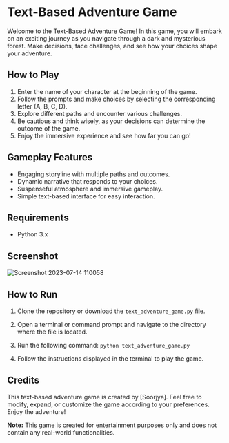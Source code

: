 # Text-Based Adventure Game

Welcome to the Text-Based Adventure Game! In this game, you will embark on an exciting journey as you navigate through a dark and mysterious forest. Make decisions, face challenges, and see how your choices shape your adventure.

## How to Play

1. Enter the name of your character at the beginning of the game.
2. Follow the prompts and make choices by selecting the corresponding letter (A, B, C, D).
3. Explore different paths and encounter various challenges.
4. Be cautious and think wisely, as your decisions can determine the outcome of the game.
5. Enjoy the immersive experience and see how far you can go!

## Gameplay Features

- Engaging storyline with multiple paths and outcomes.
- Dynamic narrative that responds to your choices.
- Suspenseful atmosphere and immersive gameplay.
- Simple text-based interface for easy interaction.

## Requirements

- Python 3.x

## Screenshot

![Screenshot 2023-07-14 110058](https://github.com/soorjya/Game_Mix/assets/99492724/30eb52e7-96d7-467f-b0c6-e6a34047ba9d)



## How to Run

1. Clone the repository or download the `text_adventure_game.py` file.
2. Open a terminal or command prompt and navigate to the directory where the file is located.
3. Run the following command:
`python text_adventure_game.py`

4. Follow the instructions displayed in the terminal to play the game.

## Credits

This text-based adventure game is created by [Soorjya]. Feel free to modify, expand, or customize the game according to your preferences. Enjoy the adventure!

**Note:** This game is created for entertainment purposes only and does not contain any real-world functionalities.

